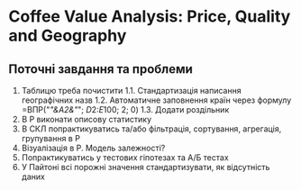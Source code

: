 # Coffee Value Analysis: Price, Quality and Geography
## Поточні завдання та проблеми
1. Таблицю треба почистити
   1.1. Стандартизація написання географічних назв
   1.2. Автоматичне заповнення країн через формулу =ВПР("*"&A2&"*"; $D$2:$E$100; 2; 0)
   1.3. Додати роздільник
3. В Р виконати описову статистику
4. В СКЛ попрактикуватись та/або фільтрація, сортування, агрегація, групування в Р
5. Візуалізація в Р. Модель залежності?
6. Попрактикуватись у тестових гіпотезах та А/Б тестах
7. У Пайтоні всі порожні значення стандартизувати, як відсутність даних
